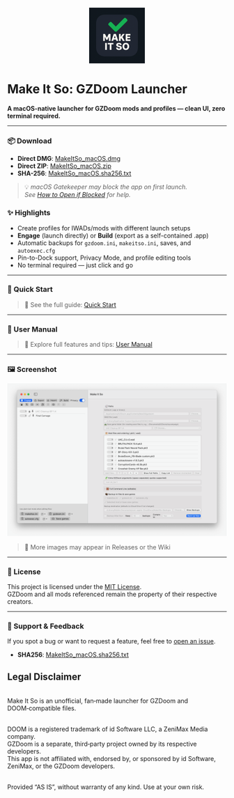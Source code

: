 <p align="center">
  <img src="assets/MakeItSoIcon.png" width="128" alt="Make It So icon">
</p>

# Make It So: GZDoom Launcher
**A macOS-native launcher for GZDoom mods and profiles — clean UI, zero terminal required.**

---

### 📦 Download

- **Direct DMG**: [MakeItSo_macOS.dmg](https://github.com/BobQuickSaveSmith/Make-It-So-GZDoom-Launcher/releases/latest/download/MakeItSo_macOS.dmg)
- **Direct ZIP**: [MakeItSo_macOS.zip](https://github.com/BobQuickSaveSmith/Make-It-So-GZDoom-Launcher/releases/latest/download/MakeItSo_macOS.zip)
- **SHA-256**: [MakeItSo_macOS.sha256.txt](https://github.com/BobQuickSaveSmith/Make-It-So-GZDoom-Launcher/releases/latest/download/MakeItSo_macOS.sha256.txt)

> 💡 _macOS Gatekeeper may block the app on first launch.  
> See [How to Open if Blocked](docs/MakeItSo_How_To_Open_App_If_Blocked.md) for help._
### ✨ Highlights

- Create profiles for IWADs/mods with different launch setups
- **Engage** (launch directly) or **Build** (export as a self-contained .app)
- Automatic backups for `gzdoom.ini`, `makeitso.ini`, saves, and `autoexec.cfg`
- Pin-to-Dock support, Privacy Mode, and profile editing tools
- No terminal required — just click and go

---

### 🚀 Quick Start

> 📄 See the full guide: [Quick Start](docs/MakeItSo_QuickStart.md)

---

### 📖 User Manual

> 📄 Explore full features and tips: [User Manual](docs/MakeItSo_Manual.md)

---

### 🖼 Screenshot

<p align="center">
  <img src="assets/screenshot_1.png" width="900" alt="App UI">
</p>

> 📸 More images may appear in Releases or the Wiki

---

### 📄 License

This project is licensed under the [MIT License](LICENSE).  
GZDoom and all mods referenced remain the property of their respective creators.

---

### 💬 Support & Feedback

If you spot a bug or want to request a feature, feel free to [open an issue](https://github.com/BobQuickSaveSmith/Make-It-So-GZDoom-Launcher/issues).
- **SHA256**: [MakeItSo_macOS.sha256.txt](https://github.com/BobQuickSaveSmith/Make-It-So-GZDoom-Launcher/releases/latest/download/MakeItSo_macOS.sha256.txt)

## Legal Disclaimer

\
Make It So is an unofficial, fan‑made launcher for GZDoom and DOOM‑compatible files.

\
DOOM is a registered trademark of id Software LLC, a ZeniMax Media company.
\
GZDoom is a separate, third‑party project owned by its respective developers.
\
This app is not affiliated with, endorsed by, or sponsored by id Software, ZeniMax, or the GZDoom developers.

\
Provided “AS IS”, without warranty of any kind. Use at your own risk.

